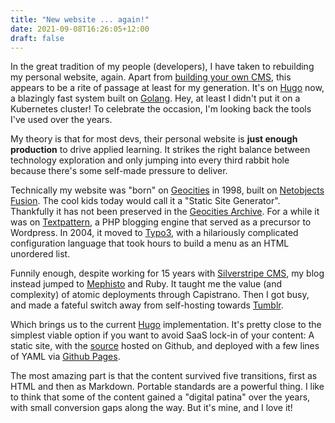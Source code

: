 ```yaml
---
title: "New website ... again!"
date: 2021-09-08T16:26:05+12:00
draft: false
---
```


In the great tradition of my people (developers),
I have taken to rebuilding my personal website, again.
Apart from [building your own CMS](https://silverstripe.org),
this appears to be a rite of passage at least for my generation.
It's on [Hugo](https://gohugo.io) now, a blazingly fast system built on [Golang](https://golang.org).
Hey, at least I didn't put it on a Kubernetes cluster!
To celebrate the occasion, I'm looking back the tools I've used over the years.

My theory is that for most devs, their personal website is **just enough production** to
drive applied learning. It strikes the right balance between technology exploration
and only jumping into every third rabbit hole because there's some self-made pressure to deliver.

Technically my website was "born" on [Geocities](https://en.wikipedia.org/wiki/Yahoo!_GeoCities) in 1998, built on
[Netobjects Fusion](https://en.wikipedia.org/wiki/NetObjects_Fusion).
The cool kids today would call it a "Static Site Generator". Thankfully it has not been
preserved in the [Geocities Archive](https://archive.org/web/geocities.php).
For a while it was on [Textpattern](https://en.wikipedia.org/wiki/Textpattern), a PHP blogging engine
that served as a precursor to Wordpress. In 2004, it moved to [Typo3](/posts/2004/2004-07-12-finally-online),
with a hilariously complicated configuration language that took hours to build a menu as an HTML unordered list.

Funnily enough, despite working for 15 years with [Silverstripe CMS](https://silverstripe.org),
my blog instead jumped to [Mephisto](http://mephistoblog.com) and Ruby. It taught me the value
(and complexity) of atomic deployments through Capistrano. Then I got busy, and made a fateful
switch away from self-hosting towards [Tumblr](https://tumblr.com). 

Which brings us to the current [Hugo](https://gohugo.io) implementation.
It's pretty close to the simplest viable option if you want to avoid SaaS lock-in of your content:
A static site, with the [source](https://github.com/chillu/chillu.github.io) hosted on Github,
and deployed with a few lines of YAML via [Github Pages](https://pages.github.com).

The most amazing part is that the content survived five transitions,
first as HTML and then as Markdown. Portable standards are a powerful thing.
I like to think that some of the content gained a "digital patina" over the years,
with small conversion gaps along the way. But it's mine, and I love it!
